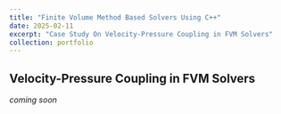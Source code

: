 ```yaml
---
title: "Finite Volume Method Based Solvers Using C++"
date: 2025-02-11
excerpt: "Case Study On Velocity-Pressure Coupling in FVM Solvers"
collection: portfolio
---
```

## Velocity-Pressure Coupling in FVM Solvers
_coming soon_